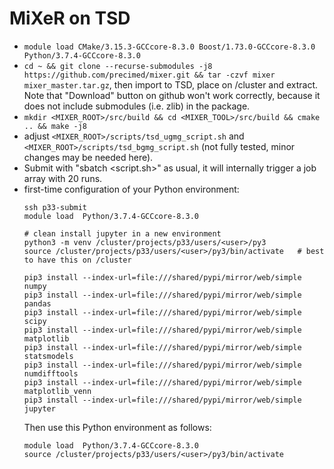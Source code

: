 MiXeR on TSD
============

- ``module load CMake/3.15.3-GCCcore-8.3.0 Boost/1.73.0-GCCcore-8.3.0 Python/3.7.4-GCCcore-8.3.0``
- ``cd ~ && git clone --recurse-submodules -j8 https://github.com/precimed/mixer.git && tar -czvf mixer mixer_master.tar.gz``, then import to TSD, place on /cluster and extract. Note that "Download" button on github won't work correctly, because it does not include submodules (i.e. zlib) in the package.
- ``mkdir <MIXER_ROOT>/src/build && cd <MIXER_TOOL>/src/build && cmake .. && make -j8``
- adjust ``<MIXER_ROOT>/scripts/tsd_ugmg_script.sh`` and ``<MIXER_ROOT>/scripts/tsd_bgmg_script.sh`` (not fully tested, minor changes may be needed here).
- Submit with "sbatch <script.sh>" as usual, it will internally trigger a job array with 20 runs.
- first-time configuration of your Python environment:
  ```
  ssh p33-submit
  module load  Python/3.7.4-GCCcore-8.3.0

  # clean install jupyter in a new environment
  python3 -m venv /cluster/projects/p33/users/<user>/py3
  source /cluster/projects/p33/users/<user>/py3/bin/activate   # best to have this on /cluster

  pip3 install --index-url=file:///shared/pypi/mirror/web/simple numpy
  pip3 install --index-url=file:///shared/pypi/mirror/web/simple pandas
  pip3 install --index-url=file:///shared/pypi/mirror/web/simple scipy
  pip3 install --index-url=file:///shared/pypi/mirror/web/simple matplotlib
  pip3 install --index-url=file:///shared/pypi/mirror/web/simple statsmodels
  pip3 install --index-url=file:///shared/pypi/mirror/web/simple numdifftools
  pip3 install --index-url=file:///shared/pypi/mirror/web/simple matplotlib_venn
  pip3 install --index-url=file:///shared/pypi/mirror/web/simple jupyter
  ```
  Then use this Python environment as follows:
  ```
  module load  Python/3.7.4-GCCcore-8.3.0
  source /cluster/projects/p33/users/<user>/py3/bin/activate
  ```
